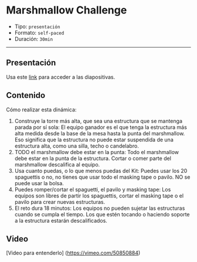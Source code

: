 # Marshmallow Challenge

* Tipo: `presentación`
* Formato: `self-paced`
* Duración: `30min`

***

## Presentación
Usa este [link](https://docs.google.com/presentation/d/1x9mBFeRXgTuoAcLkfWKA9CMX_2704ocZ1iWfFqagP0w/edit#slide=id.g38e9765181_0_212) para acceder a las diapositivas.

## Contenido
Cómo realizar esta dinámica:
1. Construye la torre más alta, que sea una estructura que se mantenga parada por sí sola: El equipo ganador es el que tenga la estructura más alta medida desde la base de la mesa hasta la punta del marshmallow. Eso significa que la estructura no puede estar suspendida de una estructura alta, como una silla, techo o candelabro.
2. TODO el marshmallow debe estar en la punta: Todo el marshmallow debe estar en la punta de la estructura. Cortar o comer parte del marshmallow descalifica al equipo.
3. Usa cuanto puedas, o lo que menos puedas del Kit: Puedes usar los 20 spaguettis o no, no tienes que usar todo el masking tape o pavilo. NO se puede usar la bolsa.
4. Puedes romper/cortar el spaguetti, el pavilo y masking tape: Los equipos son libres de partir los spaguettis, cortar el masking tape o el pavilo para crear nuevas estructuras.
5. El reto dura 18 minutos: Los equipos no pueden sujetar las estructuras cuando se cumpla el tiempo. Los que estén tocando o haciendo soporte a la estructura estarán descalificados.

## Video
[Video para entenderlo] (https://vimeo.com/50850884)
